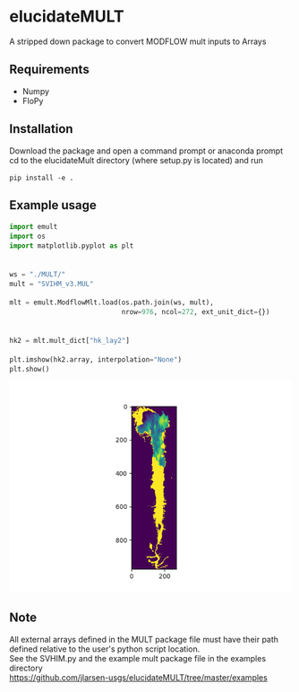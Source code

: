 # elucidateMULT
A stripped down package to convert MODFLOW mult inputs to Arrays

## Requirements
* Numpy  
* FloPy

## Installation
Download the package and open a command prompt or anaconda prompt  
cd to the elucidateMult directory (where setup.py is located) and run
```
pip install -e .
```

## Example usage
```python
import emult
import os
import matplotlib.pyplot as plt


ws = "./MULT/"
mult = "SVIHM_v3.MUL"

mlt = emult.ModflowMlt.load(os.path.join(ws, mult),
                            nrow=976, ncol=272, ext_unit_dict={})


hk2 = mlt.mult_dict["hk_lay2"]

plt.imshow(hk2.array, interpolation="None")
plt.show()
```

<p align="center">
  <img src="https://raw.githubusercontent.com/jlarsen-usgs/elucidateMULT/master/examples/example.png" alt="example"/>
</p>

## Note
All external arrays defined in the MULT package file must have their path defined relative to the user's python script location.  
See the SVHIM.py and the example mult package file in the examples directory  
https://github.com/jlarsen-usgs/elucidateMULT/tree/master/examples
